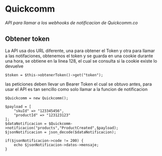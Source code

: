 # Quickcomm

###### API para llamar a los webhooks de notificacion de Quickcomm.co

## Obtener token

La API usa dos URL diferente, una para obtener el Token y otra para llamar a las notifaciones, obtenemos el token y se guarda en una cookie durante una hora, se obtiene en la linea 128, el cual se consulta si la cookie existe lo devuelve

```
$token = $this->obtenerToken()->get("token");
```

las peticiones deben llevar un Bearer Token el cual se obtuvo antes, para usar el API es tan sencillo como solo llamar a la funcion de notificacion

```
$Quickcomm = new Quickcomm();

$payload = [
    "skuId" => "123345456",
    "productId" => "123123123"
];
$dataNotificacion = $Quickcomm->notificacion("products","ProductCreated",$payload);
$jsonNotificacion = json_decode($dataNotificacion);

if($jsonNotificacion->code != 200) {
    echo $jsonNotificacion->datos->mensaje;
}
```